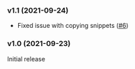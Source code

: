 ### v1.1 (2021-09-24)
- Fixed issue with copying snippets ([#6](https://github.com/pawelmalak/snippet-box/issues/6))

### v1.0 (2021-09-23)
Initial release